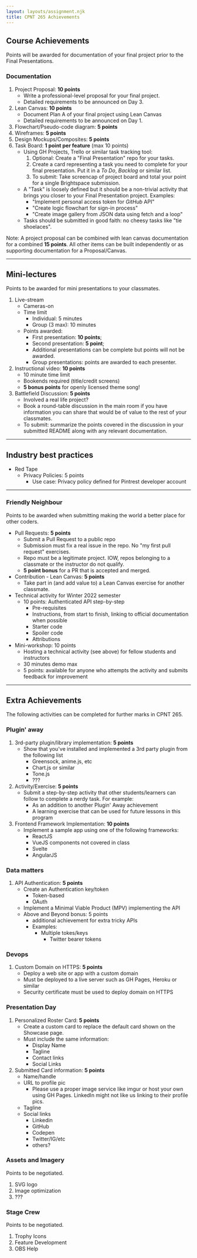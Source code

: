 ```yaml
---
layout: layouts/assignment.njk
title: CPNT 265 Achievements
---
```


## Course Achievements
Points will be awarded for documentation of your final project prior to the Final Presentations.

### Documentation
1. Project Proposal: **10 points**
    - Write a professional-level proposal for your final project.
    - Detailed requirements to be announced on Day 3.
2. Lean Canvas: **10 points**
    - Document Plan A of your final project using Lean Canvas
    - Detailed requirements to be announced on Day 1.
3. Flowchart/Pseudo-code diagram: **5 points**
4. Wireframes: **5 points**
5. Design Mockups/Composites: **5 points**
6. Task Board: **1 point per feature** (max 10 points)
    - Using GH Projects, Trello or similar task tracking tool:
        1. Optional: Create a "Final Presentation" repo for your tasks.
        2. Create a card representing a task you need to complete for your final presentation. Put it in a _To Do_, _Backlog_ or similar list.
        3. To submit: Take screencap of project board and total your point for a single Brightspace submission.
    - A "Task" is loosely defined but it should be a non-trivial activity that brings you closer to your Final Presentation project. Examples:
        - "Implement personal access token for _GitHub_ API"
        - "Create logic flowchart for sign-in process"
        - "Create image gallery from JSON data using fetch and a loop"
    - Tasks should be submitted in good faith: no cheesy tasks like "tie shoelaces".

Note: A project proposal can be combined with lean canvas documentation for a combined **15 points**. All other items can be built independently or as supporting documentation for a Proposal/Canvas.

---

## Mini-lectures
Points to be awarded for mini presentations to your classmates. 
1. Live-stream
    - Cameras-on
    - Time limit
      - Individual: 5 minutes
      - Group (3 max): 10 minutes
    - Points awarded:
      - First presentation: **10 points**;
      - Second presentation: **5 point**;
      - Additional presentations can be complete but points will not be awarded.
      - Group presentations: points are awarded to each presenter.
2. Instructional video: **10 points**
    - 10 minute time limit
    - Bookends required (title/credit screens)
    - **5 bonus points** for openly licensed theme song!
3. Battlefield Discussion: **5 points**
    - Involved a real life project?
    - Book a round-table discussion in the main room if you have information you can share that would be of value to the rest of your classmates.
    - To submit: summarize the points covered in the discussion in your submitted README along with any relevant documentation.

---

## Industry best practices

- Red Tape
    - Privacy Policies: 5 points
        - Use case: Privacy policy defined for Pintrest developer account

---

### Friendly Neighbour
Points to be awarded when submitting making the world a better place for other coders.
- Pull Requests: **5 points**
    - Submit a Pull Request to a public repo
    - Submission must fix a real issue in the repo. No "my first pull request" exercises.
    - Repo must be a legitimate project. IOW, repos belonging to a classmate or the instructor do not qualify.
    - **5 point bonus** for a PR that is accepted and merged.
- Contribution - Lean Canvas: **5 points**
    - Take part in (and add value to) a Lean Canvas exercise for another classmate.
- Technical activity for Winter 2022 semester
    - 10 points: Authenticated API step-by-step
        - Pre-requisites
        - Instructions, from start to finish, linking to official documentation when possible
        - Starter code
        - Spoiler code
        - Attributions
- Mini-workshop: 10 points
    - Hosting a technical activity (see above) for fellow students and instructors
    - 30 minutes demo max
    - 5 points: available for anyone who attempts the activity and submits feedback for improvement 

--- 

## Extra Achievements
The following activities can be completed for further marks in CPNT 265.



### Plugin' away
1. 3rd-party plugin/library implementation: **5 points**
    - Show that you've installed and implemented a 3rd party plugin from the following list
        - Greensock, anime.js, etc
        - Chart.js or similar
        - Tone.js
        - ???
2. Activity/Exercise: **5 points**
    - Submit a step-by-step activity that other students/learners can follow to complete a nerdy task. For example:
        - As an addition to another Plugin' Away achievement 
        - A learning exercise that can be used for future lessons in this program
3. Frontend Framework Implementation: **10 points**
    - Implement a sample app using one of the following frameworks:
        - ReactJS
        - VueJS components not covered in class
        - Svelte
        - AngularJS

### Data matters
1. API Authentication: **5 points**
    - Create an Authentication key/token
        - Token-based
        - OAuth
    - Implement a Minimal Viable Product (MPV) implementing the API
    - Above and Beyond bonus: 5 points
        - additional achievement for extra tricky APIs
        - Examples: 
            - Multiple tokes/keys
                - Twitter bearer tokens

### Devops
1. Custom Domain on HTTPS: **5 points**
    - Deploy a web site or app with a custom domain
    - Must be deployed to a live server such as GH Pages, Heroku or similar
    - Security certificate must be used to deploy domain on HTTPS
 
### Presentation Day
1. Personalized Roster Card: **5 points**
    - Create a custom card to replace the default card shown on the Showcase page.
    - Must include the same information:
        - Display Name
        - Tagline
        - Contact links
        - Social Links
2. Submitted Card information: **5 points**
    - Name/handle
    - URL to profile pic
        - Please use a proper image service like imgur or host your own using GH Pages. LinkedIn might not like us linking to their profile pics.
    - Tagline
    - Social links
        - Linkedin
        - GitHub
        - Codepen
        - Twitter/IG/etc
        - others?

### Assets and Imagery
Points to be negotiated.
1. SVG logo
2. Image optimization
3. ???

### Stage Crew
Points to be negotiated.
1. Trophy Icons
2. Feature Development
3. OBS Help
